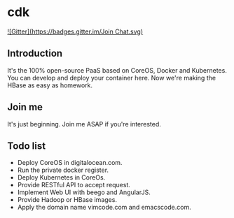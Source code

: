 
# cdk
[![Gitter](https://badges.gitter.im/Join Chat.svg)](https://gitter.im/tobegit3hub/cdk?utm_source=badge&utm_medium=badge&utm_campaign=pr-badge&utm_content=badge)

## Introduction

It's the 100% open-source PaaS based on CoreOS, Docker and Kubernetes. You can develop and deploy your container here. Now we're making the HBase as easy as homework.

## Join me

It's just beginning. Join me ASAP if you're interested.

## Todo list

* Deploy CoreOS in digitalocean.com.
* Run the private docker register.
* Deploy Kubernetes in CoreOs.
* Provide RESTful API to accept request.
* Implement Web UI with beego and AngularJS.
* Provide Hadoop or HBase images.
* Apply the domain name vimcode.com and emacscode.com.
